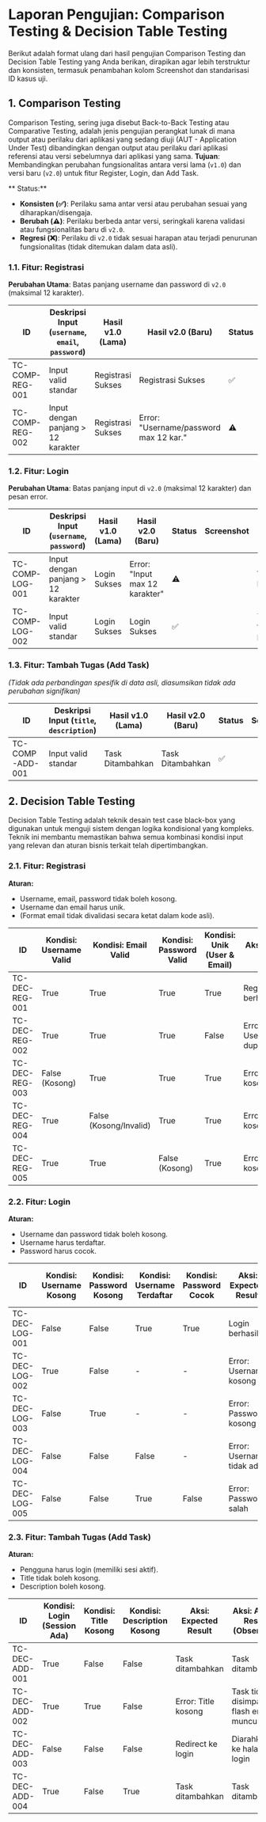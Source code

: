# Laporan Pengujian: Comparison Testing & Decision Table Testing

Berikut adalah format ulang dari hasil pengujian Comparison Testing dan Decision Table Testing yang Anda berikan, dirapikan agar lebih terstruktur dan konsisten, termasuk penambahan kolom Screenshot dan standarisasi ID kasus uji.

## 1. Comparison Testing

Comparison Testing, sering juga disebut Back-to-Back Testing atau Comparative Testing, adalah jenis pengujian perangkat lunak di mana output atau perilaku dari aplikasi yang sedang diuji (AUT - Application Under Test) dibandingkan dengan output atau perilaku dari aplikasi referensi atau versi sebelumnya dari aplikasi yang sama.
**Tujuan**: Membandingkan perubahan fungsionalitas antara versi lama (`v1.0`) dan versi baru (`v2.0`) untuk fitur Register, Login, dan Add Task.

** Status:**
*   **Konsisten (✅)**: Perilaku sama antar versi atau perubahan sesuai yang diharapkan/disengaja.
*   **Berubah (⚠️)**: Perilaku berbeda antar versi, seringkali karena validasi atau fungsionalitas baru di `v2.0`.
*   **Regresi (❌)**: Perilaku di `v2.0` tidak sesuai harapan atau terjadi penurunan fungsionalitas (tidak ditemukan dalam data asli).

### 1.1. Fitur: Registrasi
**Perubahan Utama**: Batas panjang username dan password di `v2.0` (maksimal 12 karakter).

| ID             | Deskripsi Input (`username`, `email`, `password`) | Hasil v1.0 (Lama)      | Hasil v2.0 (Baru)                      | Status | Screenshot | Catatan                      |
|----------------|---------------------------------------------------|------------------------|----------------------------------------|--------|------------|------------------------------|
| TC-COMP-REG-001| Input valid standar                               | Registrasi Sukses      | Registrasi Sukses                      | ✅     |            | Perilaku konsisten           |
| TC-COMP-REG-002| Input dengan panjang > 12 karakter                | Registrasi Sukses      | Error: "Username/password max 12 kar." | ⚠️     |            | Validasi baru di v2.0        |

### 1.2. Fitur: Login
**Perubahan Utama**: Batas panjang input di `v2.0` (maksimal 12 karakter) dan pesan error.

| ID             | Deskripsi Input (`username`, `password`) | Hasil v1.0 (Lama) | Hasil v2.0 (Baru)                | Status | Screenshot | Catatan                      |
|----------------|------------------------------------------|-------------------|----------------------------------|--------|------------|------------------------------|
| TC-COMP-LOG-001| Input dengan panjang > 12 karakter       | Login Sukses      | Error: "Input max 12 karakter"   | ⚠️     |            | Validasi baru di v2.0        |
| TC-COMP-LOG-002| Input valid standar                      | Login Sukses      | Login Sukses                     | ✅     |            | Tidak terpengaruh perubahan  |

### 1.3. Fitur: Tambah Tugas (Add Task)
*(Tidak ada perbandingan spesifik di data asli, diasumsikan tidak ada perubahan signifikan)*

| ID             | Deskripsi Input (`title`, `description`) | Hasil v1.0 (Lama) | Hasil v2.0 (Baru) | Status | Screenshot | Catatan                      |
|----------------|------------------------------------------|-------------------|-------------------|--------|------------|------------------------------|
| TC-COMP-ADD-001| Input valid standar                      | Task Ditambahkan  | Task Ditambahkan  | ✅     |            | Perilaku konsisten (asumsi)|

## 2. Decision Table Testing

Decision Table Testing adalah teknik desain test case black-box yang digunakan untuk menguji sistem dengan logika kondisional yang kompleks. Teknik ini membantu memastikan bahwa semua kombinasi kondisi input yang relevan dan aturan bisnis terkait telah dipertimbangkan.

### 2.1. Fitur: Registrasi
**Aturan:**
*   Username, email, password tidak boleh kosong.
*   Username dan email harus unik.
*   (Format email tidak divalidasi secara ketat dalam kode asli).

| ID            | Kondisi: Username Valid | Kondisi: Email Valid | Kondisi: Password Valid | Kondisi: Unik (User & Email) | Aksi: Expected Result         | Aksi: Actual Result (Observasi)         | Screenshot |
|---------------|-------------------------|----------------------|-------------------------|------------------------------|-------------------------------|-----------------------------------------|------------|
| TC-DEC-REG-001| True                    | True                 | True                    | True                         | Registrasi berhasil           | Registrasi berhasil                     |            |
| TC-DEC-REG-002| True                    | True                 | True                    | False                        | Error: Username/email duplikat| Registrasi ditolak, pesan error muncul  |            |
| TC-DEC-REG-003| False (Kosong)          | True                 | True                    | True                         | Error: Username kosong        | Registrasi tidak diproses               |            |
| TC-DEC-REG-004| True                    | False (Kosong/Invalid)| True                    | True                         | Error: Email kosong/invalid   | Registrasi tidak diproses               |            |
| TC-DEC-REG-005| True                    | True                 | False (Kosong)          | True                         | Error: Password kosong        | Registrasi tidak diproses               |            |

### 2.2. Fitur: Login
**Aturan:**
*   Username dan password tidak boleh kosong.
*   Username harus terdaftar.
*   Password harus cocok.

| ID            | Kondisi: Username Kosong | Kondisi: Password Kosong | Kondisi: Username Terdaftar | Kondisi: Password Cocok | Aksi: Expected Result     | Aksi: Actual Result (Observasi)         | Screenshot |
|---------------|--------------------------|--------------------------|-----------------------------|-------------------------|---------------------------|-----------------------------------------|------------|
| TC-DEC-LOG-001| False                    | False                    | True                        | True                    | Login berhasil            | Login berhasil                          |            |
| TC-DEC-LOG-002| True                     | False                    | -                           | -                       | Error: Username kosong    | Login gagal, pesan error username       |            |
| TC-DEC-LOG-003| False                    | True                     | -                           | -                       | Error: Password kosong    | Login gagal, pesan error password       |            |
| TC-DEC-LOG-004| False                    | False                    | False                       | -                       | Error: Username tidak ada | Login gagal, pesan user tidak ditemukan |            |
| TC-DEC-LOG-005| False                    | False                    | True                        | False                   | Error: Password salah     | Login gagal, pesan password salah       |            |

### 2.3. Fitur: Tambah Tugas (Add Task)
**Aturan:**
*   Pengguna harus login (memiliki sesi aktif).
*   Title tidak boleh kosong.
*   Description boleh kosong.

| ID            | Kondisi: Login (Session Ada) | Kondisi: Title Kosong | Kondisi: Description Kosong | Aksi: Expected Result      | Aksi: Actual Result (Observasi)         | Screenshot |
|---------------|------------------------------|-----------------------|-----------------------------|----------------------------|-----------------------------------------|------------|
| TC-DEC-ADD-001| True                         | False                 | False                       | Task ditambahkan           | Task ditambahkan                        |            |
| TC-DEC-ADD-002| True                         | True                  | False                       | Error: Title kosong        | Task tidak disimpan, flash error muncul |            |
| TC-DEC-ADD-003| False                        | False                 | False                       | Redirect ke login          | Diarahkan ke halaman login              |            |
| TC-DEC-ADD-004| True                         | False                 | True                        | Task ditambahkan           | Task ditambahkan                        |            |
